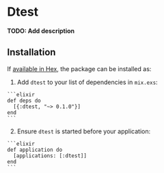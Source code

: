 # Dtest

**TODO: Add description**

## Installation

If [available in Hex](https://hex.pm/docs/publish), the package can be installed as:

  1. Add `dtest` to your list of dependencies in `mix.exs`:

    ```elixir
    def deps do
      [{:dtest, "~> 0.1.0"}]
    end
    ```

  2. Ensure `dtest` is started before your application:

    ```elixir
    def application do
      [applications: [:dtest]]
    end
    ```

